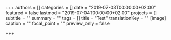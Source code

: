 +++
authors = []
categories = []
date = "2019-07-03T00:00:00+02:00"
featured = false
lastmod = "2019-07-04T00:00:00+02:00"
projects = []
subtitle = ""
summary = ""
tags = []
title = "Test"
translationKey = ""
[image]
caption = ""
focal_point = ""
preview_only = false

+++
